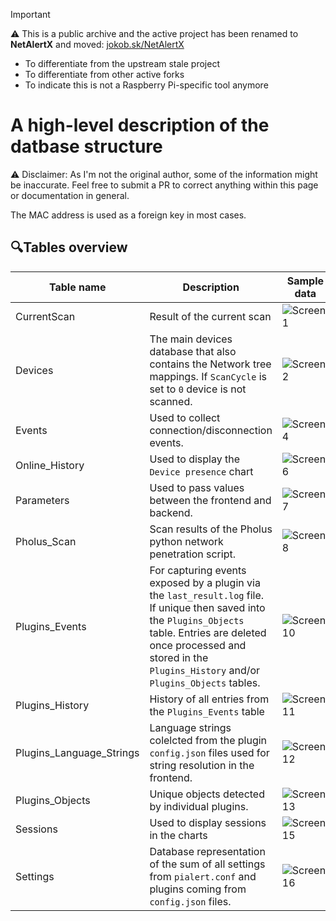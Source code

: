   > [!IMPORTANT]
> ⚠ This is a public archive and the active project has been renamed to **NetAlertX** and moved: [jokob.sk/NetAlertX](https://github.com/jokob-sk/NetAlertX)
> 
>  - To differentiate from the upstream stale project
>  - To differentiate from other active forks
>  - To indicate this is not a Raspberry Pi-specific tool anymore
>
  # A high-level description of the datbase structure

  ⚠ Disclaimer: As I'm not the original author, some of the information might be inaccurate. Feel free to submit a PR to correct anything within this page or documentation in general. 

  The MAC address is used as a foreign key in most cases. 

  ## 🔍Tables overview
  
  | Table name | Description  | Sample data |
  |----------------------|----------------------| ----------------------| 
  | CurrentScan | Result of the current scan | ![Screen1][screen1]  |  
  | Devices     | The main devices database that also contains the Network tree mappings. If `ScanCycle` is set to `0` device is not scanned. | ![Screen2][screen2]  |   
  | Events | Used to collect connection/disconnection events. | ![Screen4][screen4]  |   
  | Online_History   | Used to display the `Device presence` chart  | ![Screen6][screen6]  | 
  | Parameters       | Used to pass values between the frontend and backend. | ![Screen7][screen7]  | 
  | Pholus_Scan      | Scan results of the Pholus python network penetration script. | ![Screen8][screen8]  |   
  | Plugins_Events   | For capturing events exposed by a plugin via the `last_result.log` file. If unique then saved into the `Plugins_Objects` table. Entries are deleted once processed and stored in the `Plugins_History` and/or `Plugins_Objects` tables.  | ![Screen10][screen10]  | 
  | Plugins_History  | History of all entries from the `Plugins_Events` table | ![Screen11][screen11]  | 
  | Plugins_Language_Strings  | Language strings colelcted from the plugin `config.json` files used for string resolution in the frontend. | ![Screen12][screen12]  | 
  | Plugins_Objects  | Unique objects detected by individual plugins. | ![Screen13][screen13]  | 
  | Sessions  | Used to display sessions in the charts | ![Screen15][screen15]  | 
  | Settings  | Database representation of the sum of all settings from `pialert.conf` and plugins coming from `config.json` files. | ![Screen16][screen16]  | 



  [screen1]: /docs/img/DATABASE/CurrentScan.png
  [screen2]: /docs/img/DATABASE/Devices.png
  [screen4]: /docs/img/DATABASE/Events.png  
  [screen6]: /docs/img/DATABASE/Online_History.png
  [screen7]: /docs/img/DATABASE/Parameters.png
  [screen8]: /docs/img/DATABASE/Pholus_Scan.png  
  [screen10]: /docs/img/DATABASE/Plugins_Events.png
  [screen11]: /docs/img/DATABASE/Plugins_History.png
  [screen12]: /docs/img/DATABASE/Plugins_Language_Strings.png
  [screen13]: /docs/img/DATABASE/Plugins_Objects.png  
  [screen15]: /docs/img/DATABASE/Sessions.png
  [screen16]: /docs/img/DATABASE/Settings.png

